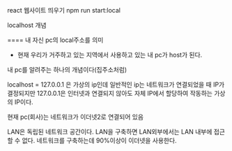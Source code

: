 react 웹사이트 띄우기
npm run start:local

localhost 개념

==== 내 자신 pc의 local주소를 의미

- 현재 우리가 거주하고 있는 지역에서 사용하고 있는 내 pc가 host가 된다.

내 pc를 알려주는 하나의 개념이다(집주소처럼)

localhost = 127.0.0.1 은 가상의 ip인데 일반적인 ip는 네트워크가 연결되었을 때 IP가 결정되지만 127.0.0.1은 인터넷과 연결되지 않아도 자체 IP에서 할당하여 작동하는 가상의 IP이다.

현재 pc(회사)는 네트워크가 이더넷2로 연결되어 있음

 LAN은 독립된 네트워크 공간이다.
 LAN을 구축하면 LAN외부에서는 LAN 내부에 접근할 수 없다. 
 네트워크를 구축하는데 90%이상이 이더넷을 사용한다. 